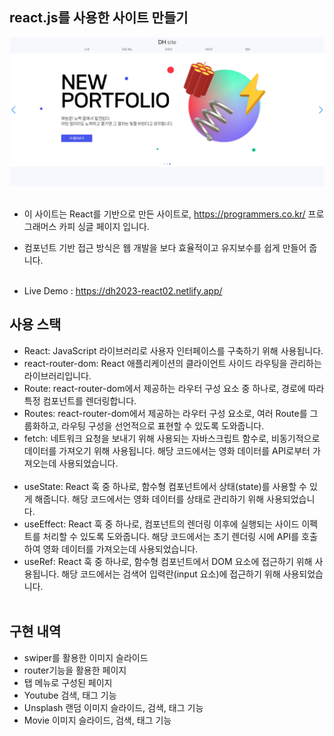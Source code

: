 ## react.js를 사용한 사이트 만들기

<img src="https://raw.githubusercontent.com/ehcjswo/site2023-react01-/main/src/assets/images/intro/gitImg01.jpg" />
<br><br>
 
- 이 사이트는 React를 기반으로 만든 사이트로, https://programmers.co.kr/ 프로그래머스 카피 싱글 페이지 입니다.
- 컴포넌트 기반 접근 방식은 웹 개발을 보다 효율적이고 유지보수를 쉽게 만들어 줍니다.
<br><br>

- Live Demo : https://dh2023-react02.netlify.app/

## 사용 스택 
- React: JavaScript 라이브러리로 사용자 인터페이스를 구축하기 위해 사용됩니다.
- react-router-dom: React 애플리케이션의 클라이언트 사이드 라우팅을 관리하는 라이브러리입니다.
- Route: react-router-dom에서 제공하는 라우터 구성 요소 중 하나로, 경로에 따라 특정 컴포넌트를 렌더링합니다.
- Routes: react-router-dom에서 제공하는 라우터 구성 요소로, 여러 Route를 그룹화하고, 라우팅 구성을 선언적으로 표현할 수 있도록 도와줍니다.
- fetch: 네트워크 요청을 보내기 위해 사용되는 자바스크립트 함수로, 비동기적으로 데이터를 가져오기 위해 사용됩니다. 해당 코드에서는 영화 데이터를 API로부터 가져오는데 사용되었습니다.
<br><br>
- useState: React 훅 중 하나로, 함수형 컴포넌트에서 상태(state)를 사용할 수 있게 해줍니다. 해당 코드에서는 영화 데이터를 상태로 관리하기 위해 사용되었습니다.
- useEffect: React 훅 중 하나로, 컴포넌트의 렌더링 이후에 실행되는 사이드 이펙트를 처리할 수 있도록 도와줍니다. 해당 코드에서는 초기 렌더링 시에 API를 호출하여 영화 데이터를 가져오는데 사용되었습니다.
- useRef: React 훅 중 하나로, 함수형 컴포넌트에서 DOM 요소에 접근하기 위해 사용됩니다. 해당 코드에서는 검색어 입력란(input 요소)에 접근하기 위해 사용되었습니다.
<br><br>

## 구현 내역

- swiper를 활용한 이미지 슬라이드
- router기능을 활용한 페이지
- 탭 메뉴로 구성된 페이지
- Youtube 검색, 태그 기능
- Unsplash 랜덤 이미지 슬라이드, 검색, 태그 기능
- Movie 이미지 슬라이드, 검색, 태그 기능
<br>
